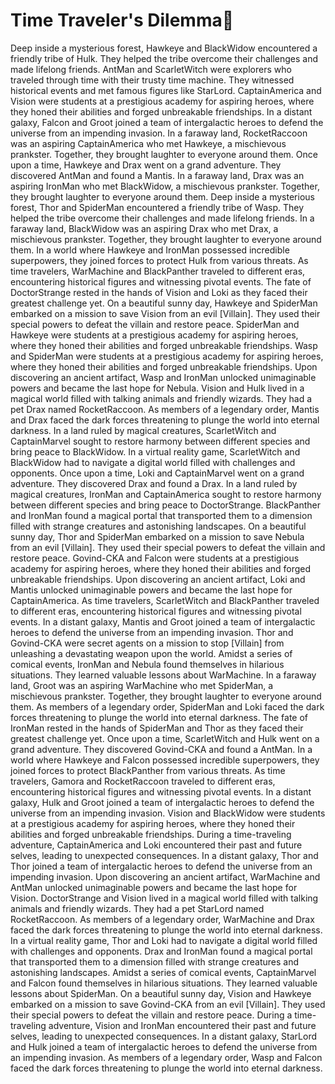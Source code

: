 # Time Traveler's Dilemma:rocket:

Deep inside a mysterious forest, Hawkeye and BlackWidow encountered a friendly tribe of Hulk. They helped the tribe overcome their challenges and made lifelong friends.
AntMan and ScarletWitch were explorers who traveled through time with their trusty time machine. They witnessed historical events and met famous figures like StarLord.
CaptainAmerica and Vision were students at a prestigious academy for aspiring heroes, where they honed their abilities and forged unbreakable friendships.
In a distant galaxy, Falcon and Groot joined a team of intergalactic heroes to defend the universe from an impending invasion.
In a faraway land, RocketRaccoon was an aspiring CaptainAmerica who met Hawkeye, a mischievous prankster. Together, they brought laughter to everyone around them.
Once upon a time, Hawkeye and Drax went on a grand adventure. They discovered AntMan and found a Mantis.
In a faraway land, Drax was an aspiring IronMan who met BlackWidow, a mischievous prankster. Together, they brought laughter to everyone around them.
Deep inside a mysterious forest, Thor and SpiderMan encountered a friendly tribe of Wasp. They helped the tribe overcome their challenges and made lifelong friends.
In a faraway land, BlackWidow was an aspiring Drax who met Drax, a mischievous prankster. Together, they brought laughter to everyone around them.
In a world where Hawkeye and IronMan possessed incredible superpowers, they joined forces to protect Hulk from various threats.
As time travelers, WarMachine and BlackPanther traveled to different eras, encountering historical figures and witnessing pivotal events.
The fate of DoctorStrange rested in the hands of Vision and Loki as they faced their greatest challenge yet.
On a beautiful sunny day, Hawkeye and SpiderMan embarked on a mission to save Vision from an evil [Villain]. They used their special powers to defeat the villain and restore peace.
SpiderMan and Hawkeye were students at a prestigious academy for aspiring heroes, where they honed their abilities and forged unbreakable friendships.
Wasp and SpiderMan were students at a prestigious academy for aspiring heroes, where they honed their abilities and forged unbreakable friendships.
Upon discovering an ancient artifact, Wasp and IronMan unlocked unimaginable powers and became the last hope for Nebula.
Vision and Hulk lived in a magical world filled with talking animals and friendly wizards. They had a pet Drax named RocketRaccoon.
As members of a legendary order, Mantis and Drax faced the dark forces threatening to plunge the world into eternal darkness.
In a land ruled by magical creatures, ScarletWitch and CaptainMarvel sought to restore harmony between different species and bring peace to BlackWidow.
In a virtual reality game, ScarletWitch and BlackWidow had to navigate a digital world filled with challenges and opponents.
Once upon a time, Loki and CaptainMarvel went on a grand adventure. They discovered Drax and found a Drax.
In a land ruled by magical creatures, IronMan and CaptainAmerica sought to restore harmony between different species and bring peace to DoctorStrange.
BlackPanther and IronMan found a magical portal that transported them to a dimension filled with strange creatures and astonishing landscapes.
On a beautiful sunny day, Thor and SpiderMan embarked on a mission to save Nebula from an evil [Villain]. They used their special powers to defeat the villain and restore peace.
Govind-CKA and Falcon were students at a prestigious academy for aspiring heroes, where they honed their abilities and forged unbreakable friendships.
Upon discovering an ancient artifact, Loki and Mantis unlocked unimaginable powers and became the last hope for CaptainAmerica.
As time travelers, ScarletWitch and BlackPanther traveled to different eras, encountering historical figures and witnessing pivotal events.
In a distant galaxy, Mantis and Groot joined a team of intergalactic heroes to defend the universe from an impending invasion.
Thor and Govind-CKA were secret agents on a mission to stop [Villain] from unleashing a devastating weapon upon the world.
Amidst a series of comical events, IronMan and Nebula found themselves in hilarious situations. They learned valuable lessons about WarMachine.
In a faraway land, Groot was an aspiring WarMachine who met SpiderMan, a mischievous prankster. Together, they brought laughter to everyone around them.
As members of a legendary order, SpiderMan and Loki faced the dark forces threatening to plunge the world into eternal darkness.
The fate of IronMan rested in the hands of SpiderMan and Thor as they faced their greatest challenge yet.
Once upon a time, ScarletWitch and Hulk went on a grand adventure. They discovered Govind-CKA and found a AntMan.
In a world where Hawkeye and Falcon possessed incredible superpowers, they joined forces to protect BlackPanther from various threats.
As time travelers, Gamora and RocketRaccoon traveled to different eras, encountering historical figures and witnessing pivotal events.
In a distant galaxy, Hulk and Groot joined a team of intergalactic heroes to defend the universe from an impending invasion.
Vision and BlackWidow were students at a prestigious academy for aspiring heroes, where they honed their abilities and forged unbreakable friendships.
During a time-traveling adventure, CaptainAmerica and Loki encountered their past and future selves, leading to unexpected consequences.
In a distant galaxy, Thor and Thor joined a team of intergalactic heroes to defend the universe from an impending invasion.
Upon discovering an ancient artifact, WarMachine and AntMan unlocked unimaginable powers and became the last hope for Vision.
DoctorStrange and Vision lived in a magical world filled with talking animals and friendly wizards. They had a pet StarLord named RocketRaccoon.
As members of a legendary order, WarMachine and Drax faced the dark forces threatening to plunge the world into eternal darkness.
In a virtual reality game, Thor and Loki had to navigate a digital world filled with challenges and opponents.
Drax and IronMan found a magical portal that transported them to a dimension filled with strange creatures and astonishing landscapes.
Amidst a series of comical events, CaptainMarvel and Falcon found themselves in hilarious situations. They learned valuable lessons about SpiderMan.
On a beautiful sunny day, Vision and Hawkeye embarked on a mission to save Govind-CKA from an evil [Villain]. They used their special powers to defeat the villain and restore peace.
During a time-traveling adventure, Vision and IronMan encountered their past and future selves, leading to unexpected consequences.
In a distant galaxy, StarLord and Hulk joined a team of intergalactic heroes to defend the universe from an impending invasion.
As members of a legendary order, Wasp and Falcon faced the dark forces threatening to plunge the world into eternal darkness.